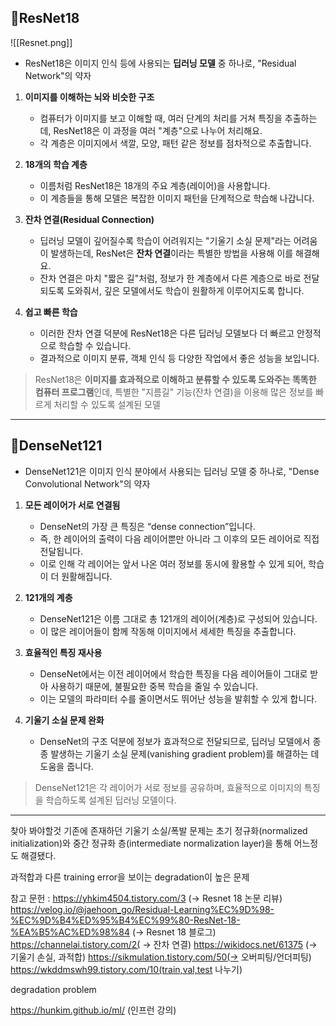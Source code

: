 ## 📌ResNet18
![[Resnet.png]]
- ResNet18은 이미지 인식 등에 사용되는 **딥러닝 모델** 중 하나로, "Residual Network"의 약자

1. **이미지를 이해하는 뇌와 비슷한 구조**
    - 컴퓨터가 이미지를 보고 이해할 때, 여러 단계의 처리를 거쳐 특징을 추출하는데, ResNet18은 이 과정을 여러 "계층"으로 나누어 처리해요.
    - 각 계층은 이미지에서 색깔, 모양, 패턴 같은 정보를 점차적으로 추출합니다.
    
2. **18개의 학습 계층**
    - 이름처럼 ResNet18은 18개의 주요 계층(레이어)을 사용합니다.
    - 이 계층들을 통해 모델은 복잡한 이미지 패턴을 단계적으로 학습해 나갑니다.
    
3. **잔차 연결(Residual Connection)**
    - 딥러닝 모델이 깊어질수록 학습이 어려워지는 "기울기 소실 문제"라는 어려움이 발생하는데, ResNet은 **잔차 연결**이라는 특별한 방법을 사용해 이를 해결해요.
    - 잔차 연결은 마치 "짧은 길"처럼, 정보가 한 계층에서 다른 계층으로 바로 전달되도록 도와줘서, 깊은 모델에서도 학습이 원활하게 이루어지도록 합니다.
    
4. **쉽고 빠른 학습**
    - 이러한 잔차 연결 덕분에 ResNet18은 다른 딥러닝 모델보다 더 빠르고 안정적으로 학습할 수 있습니다.
    - 결과적으로 이미지 분류, 객체 인식 등 다양한 작업에서 좋은 성능을 보입니다.


> ResNet18은 **이미지를 효과적으로 이해하고 분류할 수 있도록 도와주는 똑똑한 컴퓨터 프로그램**인데, 특별한 "지름길" 기능(잔차 연결)을 이용해 많은 정보를 빠르게 처리할 수 있도록 설계된 모델

---
## 📌DenseNet121
- DenseNet121은 이미지 인식 분야에서 사용되는 딥러닝 모델 중 하나로, "Dense Convolutional Network"의 약자

1. **모든 레이어가 서로 연결됨**
    - DenseNet의 가장 큰 특징은 “dense connection”입니다.
    - 즉, 한 레이어의 출력이 다음 레이어뿐만 아니라 그 이후의 모든 레이어로 직접 전달됩니다.
    - 이로 인해 각 레이어는 앞서 나온 여러 정보를 동시에 활용할 수 있게 되어, 학습이 더 원활해집니다.
    
2. **121개의 계층**
    - DenseNet121은 이름 그대로 총 121개의 레이어(계층)로 구성되어 있습니다.
    - 이 많은 레이어들이 함께 작동해 이미지에서 세세한 특징을 추출합니다.
    
3. **효율적인 특징 재사용**
    - DenseNet에서는 이전 레이어에서 학습한 특징을 다음 레이어들이 그대로 받아 사용하기 때문에, 불필요한 중복 학습을 줄일 수 있습니다.
    - 이는 모델의 파라미터 수를 줄이면서도 뛰어난 성능을 발휘할 수 있게 합니다.
    
4. **기울기 소실 문제 완화**
    - DenseNet의 구조 덕분에 정보가 효과적으로 전달되므로, 딥러닝 모델에서 종종 발생하는 기울기 소실 문제(vanishing gradient problem)를 해결하는 데 도움을 줍니다.


> DenseNet121은 각 레이어가 서로 정보를 공유하며, 효율적으로 이미지의 특징을 학습하도록 설계된 딥러닝 모델이다. 

---

찾아 봐야할것
기존에 존재하던 기울기 소실/폭발 문제는 초기 정규화(normalized initialization)와 중간 정규화 층(intermediate normalization layer)을 통해 어느정도 해결됐다.

과적합과 다른 training error을 보이는 degradation이 높은 문제


참고 문헌 : 
https://yhkim4504.tistory.com/3 (-> Resnet 18 논문 리뷰)
https://velog.io/@jaehoon_go/Residual-Learning%EC%9D%98-%EC%9D%B4%ED%95%B4%EC%99%80-ResNet-18-%EA%B5%AC%ED%98%84 (-> Resnet 18 블로그)
https://channelai.tistory.com/2( -> 잔차 연결)
https://wikidocs.net/61375 (-> 기울기 손실, 과적합)
https://sikmulation.tistory.com/50(-> 오버피팅/언더피팅)
https://wkddmswh99.tistory.com/10(train,val,test 나누기)

degradation problem


https://hunkim.github.io/ml/ (인프런 강의)